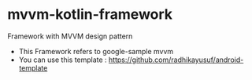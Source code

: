 # mvvm-kotlin-framework

Framework with MVVM design pattern
- This Framework refers to google-sample mvvm
- You can use this template : https://github.com/radhikayusuf/android-template

